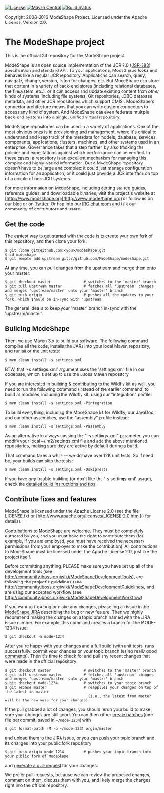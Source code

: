 [![License](http://img.shields.io/:license-apache%202.0-brightgreen.svg)](http://www.apache.org/licenses/LICENSE-2.0.html)
[![Maven Central](https://maven-badges.herokuapp.com/maven-central/org.modeshape/modeshape-parent/badge.svg)](http://search.maven.org/#search%7Cga%7C1%7Cg%3A%22org.modeshape%22)
[![Build Status](https://travis-ci.org/ModeShape/modeshape.svg?branch=master)](http://travis-ci.org/ModeShape/modeshape)

Copyright 2008-2016 ModeShape Project.
Licensed under the Apache License, Version 2.0.

# The ModeShape project

This is the official Git repository for the ModeShape project.

ModeShape is an open source implementation of the JCR 2.0 ([JSR-283](http://www.jcp.org/en/jsr/detail?id=283])) specification and standard API.
To your applications, ModeShape looks and behaves like a regular JCR repository. Applications can search, query, navigate, change, version, listen for changes, etc.
But ModeShape can store that content in a variety of back-end stores (including relational databases, the filesystem, etc.), or it can
access and update existing content from *other* kinds of systems (including file systems, Git repositories, JDBC database metadata, and other JCR repositories which support CMIS).
ModeShape's connector architecture means that you can write custom connectors to access any kind of system. And ModeShape can even federate multiple back-end systems
into a single, unified virtual repository.

ModeShape repositories can be used in a variety of applications. One of the most obvious ones is in provisioning and management, where it's critical to 
understand and keep track of the metadata for models, database, services, components, applications, clusters, machines, and other systems used in an enterprise. 
Governance takes that a step farther, by also tracking the policies and expectations against which performance can be verified. In these cases, a repository 
is an excellent mechanism for managing this complex and highly-varied information. But a ModeShape repository doesn't have to be large and complex: it 
could just manage configuration information for an application, or it could just provide a JCR interface on top of a couple of non-JCR systems.

For more information on ModeShape, including getting started guides, reference guides, and downloadable binaries, visit the project's website at [http://www.modeshape.org](http://www.modeshape.org)
or follow us on our [blog](http://modeshape.wordpress.org) or on [Twitter](http://twitter.com/modeshape). Or hop into our [IRC chat room](http://www.jboss.org/modeshape/chat)
and talk our community of contributors and users.

## Get the code

The easiest way to get started with the code is to [create your own fork](http://help.github.com/forking/) of this repository, and then clone your fork:

	$ git clone git@github.com:<you>/modeshape.git
	$ cd modeshape
	$ git remote add upstream git://github.com/ModeShape/modeshape.git
	
At any time, you can pull changes from the upstream and merge them onto your master:

	$ git checkout master               # switches to the 'master' branch
	$ git pull upstream master          # fetches all 'upstream' changes and merges 'upstream/master' onto your 'master' branch
	$ git push origin                   # pushes all the updates to your fork, which should be in-sync with 'upstream'

The general idea is to keep your 'master' branch in-sync with the 'upstream/master'.

## Building ModeShape

Then, we use Maven 3.x to build our software. The following command compiles all the code, installs the JARs into your local Maven repository, and run all of the unit tests:

	$ mvn clean install -s settings.xml

BTW, that '-s settings.xml' argument uses the 'settings.xml' file in our codebase, which is set up to use the JBoss Maven repository

If you are interested in building & contributing to the Wildfly kit as well, you need to run the following command (instead of the earlier command) 
to build all modules, including the Wildfly kit, using our "integration" profile:

    $ mvn clean install -s settings.xml -Pintegration

To build everything, including the ModeShape kit for Wildfly, our JavaDoc, and our other assemblies, use the "assembly" profile instead:

    $ mvn clean install -s settings.xml -Passembly

As an alternative to always passing the "-s settings.xml" parameter, you can modify your local ~/.m2/settings.xml file and add the above mentioned repositories, making sure they are active by default during a build.

That command takes a while -- we do have over 12K unit tests. So if need be, your builds can skip the tests:

	$ mvn clean install -s settings.xml -DskipTests
	
If you have *any* trouble building (or don't like the '-s settings.xml' usage), check the [detailed build instructions and tips](http://community.jboss.org/wiki/ModeShapeAndMaven).

## Contribute fixes and features

ModeShape is licensed under the Apache License 2.0 (see the file LICENSE.txt or [http://www.apache.org/licenses/LICENSE-2.0.html]() for details).

Contributions to ModeShape are welcome. They must be completely authored by you, and you must have the right to contribute them (for example, if you are employed, you must have received the necessary permissions from your employer to make the contribution). All contributions to ModeShape must be licensed under the Apache License 2.0, just like the project itself.

Before committing anything, PLEASE make sure you have set up all of the development tools
(see http://community.jboss.org/wiki/ModeShapeDevelopmentTools), are following the project's
guidelines (see http://community.jboss.org/wiki/ModeShapeDevelopmentGuidelines), and are 
using our accepted workflow (see http://community.jboss.org/wiki/ModeShapeDevelopmentWorkflow).

If you want to fix a bug or make any changes, please log an issue in the [ModeShape JIRA](https://issues.jboss.org/browse/MODE) describing the bug
or new feature. Then we highly recommend making the changes on a topic branch named with the JIRA issue number. For example, this command creates
a branch for the MODE-1234 issue:

	$ git checkout -b mode-1234

After you're happy with your changes and a full build (with unit tests) runs successfully, commit your changes on your topic branch
(using [really good comments](http://community.jboss.org/wiki/ModeShapeDevelopmentGuidelines#Commits)). Then it's time to check for
and pull any recent changes that were made in the official repository:

	$ git checkout master               # switches to the 'master' branch
	$ git pull upstream master          # fetches all 'upstream' changes and merges 'upstream/master' onto your 'master' branch
	$ git checkout mode-1234            # switches to your topic branch
	$ git rebase master                 # reapplies your changes on top of the latest in master
	                                      (i.e., the latest from master will be the new base for your changes)

If the pull grabbed a lot of changes, you should rerun your build to make sure your changes are still good.
You can then either [create patches](http://progit.org/book/ch5-2.html) (one file per commit, saved in `~/mode-1234`) with 

	$ git format-patch -M -o ~/mode-1234 orgin/master

and upload them to the JIRA issue, or you can push your topic branch and its changes into your public fork repository

	$ git push origin mode-1234         # pushes your topic branch into your public fork of ModeShape

and [generate a pull-request](http://help.github.com/pull-requests/) for your changes. 

We prefer pull-requests, because we can review the proposed changes, comment on them,
discuss them with you, and likely merge the changes right into the official repository.
